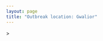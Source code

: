```yaml
---
layout: page
title: "Outbreak location: Gwalior"
---
```

<div id="mapid">
<script src="https://buda-magenta.github.io/hazard_map/load_map.js"></script>
><script>
var marker_outbreak = L.marker([26.203725, 78.157363],{"autoPan": true}).addTo(map); marker_outbreak.bindTooltip("Gwalior").openTooltip();

var circle_1 = L.circle([25.531031, 78.652689], {"pane": "markerPane", "color": "red", "fill": true, "fillOpacity": 0.2, "fillRule": "evenodd", "lineCap": "round", "lineJoin": "round", "opacity": 1.0, "radius": 533300, "stroke": true, "weight": 2}).addTo(map);
circle_1.bindTooltip("Jhansi<br>rank: 1<br>hazard index: 0.133325")

var circle_2 = L.circle([22.720362, 75.868200], {"pane": "markerPane", "color": "red", "fill": true, "fillOpacity": 0.2, "fillRule": "evenodd", "lineCap": "round", "lineJoin": "round", "opacity": 1.0, "radius": 193891, "stroke": true, "weight": 2}).addTo(map);
circle_2.bindTooltip("Indore<br>rank: 2<br>hazard index: 0.048473")

var circle_3 = L.circle([27.175255, 78.009816], {"pane": "markerPane", "color": "red", "fill": true, "fillOpacity": 0.2, "fillRule": "evenodd", "lineCap": "round", "lineJoin": "round", "opacity": 1.0, "radius": 191079, "stroke": true, "weight": 2}).addTo(map);
circle_3.bindTooltip("Agra<br>rank: 3<br>hazard index: 0.047770")

var circle_4 = L.circle([28.651718, 77.221939], {"pane": "markerPane", "color": "red", "fill": true, "fillOpacity": 0.2, "fillRule": "evenodd", "lineCap": "round", "lineJoin": "round", "opacity": 1.0, "radius": 92255, "stroke": true, "weight": 2}).addTo(map);
circle_4.bindTooltip("Delhi<br>rank: 4<br>hazard index: 0.023064")

var circle_5 = L.circle([25.375241, 77.828119], {"pane": "markerPane", "color": "red", "fill": true, "fillOpacity": 0.2, "fillRule": "evenodd", "lineCap": "round", "lineJoin": "round", "opacity": 1.0, "radius": 42139, "stroke": true, "weight": 2}).addTo(map);
circle_5.bindTooltip("Shivpuri<br>rank: 5<br>hazard index: 0.010535")

var circle_6 = L.circle([24.500000, 77.500000], {"pane": "markerPane", "color": "red", "fill": true, "fillOpacity": 0.2, "fillRule": "evenodd", "lineCap": "round", "lineJoin": "round", "opacity": 1.0, "radius": 41385, "stroke": true, "weight": 2}).addTo(map);
circle_6.bindTooltip("Guna<br>rank: 6<br>hazard index: 0.010346")

var circle_7 = L.circle([26.460914, 80.321759], {"pane": "markerPane", "color": "red", "fill": true, "fillOpacity": 0.2, "fillRule": "evenodd", "lineCap": "round", "lineJoin": "round", "opacity": 1.0, "radius": 34667, "stroke": true, "weight": 2}).addTo(map);
circle_7.bindTooltip("Kanpur<br>rank: 7<br>hazard index: 0.008667")

var circle_8 = L.circle([23.258486, 77.401989], {"pane": "markerPane", "color": "red", "fill": true, "fillOpacity": 0.2, "fillRule": "evenodd", "lineCap": "round", "lineJoin": "round", "opacity": 1.0, "radius": 33643, "stroke": true, "weight": 2}).addTo(map);
circle_8.bindTooltip("Bhopal<br>rank: 8<br>hazard index: 0.008411")

var circle_9 = L.circle([26.500000, 78.750000], {"pane": "markerPane", "color": "red", "fill": true, "fillOpacity": 0.2, "fillRule": "evenodd", "lineCap": "round", "lineJoin": "round", "opacity": 1.0, "radius": 29741, "stroke": true, "weight": 2}).addTo(map);
circle_9.bindTooltip("Bhind<br>rank: 9<br>hazard index: 0.007435")

var circle_10 = L.circle([26.718324, 79.090254], {"pane": "markerPane", "color": "red", "fill": true, "fillOpacity": 0.2, "fillRule": "evenodd", "lineCap": "round", "lineJoin": "round", "opacity": 1.0, "radius": 21156, "stroke": true, "weight": 2}).addTo(map);
circle_10.bindTooltip("Etawah<br>rank: 10<br>hazard index: 0.005289")

var circle_11 = L.circle([26.166667, 77.500000], {"pane": "markerPane", "color": "red", "fill": true, "fillOpacity": 0.2, "fillRule": "evenodd", "lineCap": "round", "lineJoin": "round", "opacity": 1.0, "radius": 17757, "stroke": true, "weight": 2}).addTo(map);
circle_11.bindTooltip("Morena<br>rank: 11<br>hazard index: 0.004439")

var circle_12 = L.circle([27.876990, 78.137290], {"pane": "markerPane", "color": "red", "fill": true, "fillOpacity": 0.2, "fillRule": "evenodd", "lineCap": "round", "lineJoin": "round", "opacity": 1.0, "radius": 17189, "stroke": true, "weight": 2}).addTo(map);
circle_12.bindTooltip("Aligarh<br>rank: 12<br>hazard index: 0.004297")

var circle_13 = L.circle([26.838100, 80.934600], {"pane": "markerPane", "color": "red", "fill": true, "fillOpacity": 0.2, "fillRule": "evenodd", "lineCap": "round", "lineJoin": "round", "opacity": 1.0, "radius": 12433, "stroke": true, "weight": 2}).addTo(map);
circle_13.bindTooltip("Lucknow<br>rank: 13<br>hazard index: 0.003108")

var circle_14 = L.circle([22.275879, 79.721045], {"pane": "markerPane", "color": "red", "fill": true, "fillOpacity": 0.2, "fillRule": "evenodd", "lineCap": "round", "lineJoin": "round", "opacity": 1.0, "radius": 11889, "stroke": true, "weight": 2}).addTo(map);
circle_14.bindTooltip("Seoni<br>rank: 14<br>hazard index: 0.002972")

var circle_15 = L.circle([23.021624, 72.579707], {"pane": "markerPane", "color": "red", "fill": true, "fillOpacity": 0.2, "fillRule": "evenodd", "lineCap": "round", "lineJoin": "round", "opacity": 1.0, "radius": 11272, "stroke": true, "weight": 2}).addTo(map);
circle_15.bindTooltip("Ahmedabad<br>rank: 15<br>hazard index: 0.002818")

var circle_16 = L.circle([26.653396, 77.624206], {"pane": "markerPane", "color": "red", "fill": true, "fillOpacity": 0.2, "fillRule": "evenodd", "lineCap": "round", "lineJoin": "round", "opacity": 1.0, "radius": 11049, "stroke": true, "weight": 2}).addTo(map);
circle_16.bindTooltip("Dhaulpur<br>rank: 16<br>hazard index: 0.002762")

var circle_17 = L.circle([25.438130, 81.833800], {"pane": "markerPane", "color": "red", "fill": true, "fillOpacity": 0.2, "fillRule": "evenodd", "lineCap": "round", "lineJoin": "round", "opacity": 1.0, "radius": 10896, "stroke": true, "weight": 2}).addTo(map);
circle_17.bindTooltip("Allahabad<br>rank: 17<br>hazard index: 0.002724")

var circle_18 = L.circle([27.177366, 78.389912], {"pane": "markerPane", "color": "red", "fill": true, "fillOpacity": 0.2, "fillRule": "evenodd", "lineCap": "round", "lineJoin": "round", "opacity": 1.0, "radius": 10102, "stroke": true, "weight": 2}).addTo(map);
circle_18.bindTooltip("Firozabad<br>rank: 18<br>hazard index: 0.002526")

var circle_19 = L.circle([27.437194, 79.489129], {"pane": "markerPane", "color": "red", "fill": true, "fillOpacity": 0.2, "fillRule": "evenodd", "lineCap": "round", "lineJoin": "round", "opacity": 1.0, "radius": 9487, "stroke": true, "weight": 2}).addTo(map);
circle_19.bindTooltip("Farrukhabad<br>rank: 19<br>hazard index: 0.002372")

var circle_20 = L.circle([26.915458, 75.818982], {"pane": "markerPane", "color": "red", "fill": true, "fillOpacity": 0.2, "fillRule": "evenodd", "lineCap": "round", "lineJoin": "round", "opacity": 1.0, "radius": 9385, "stroke": true, "weight": 2}).addTo(map);
circle_20.bindTooltip("Jaipur<br>rank: 20<br>hazard index: 0.002346")

var circle_21 = L.circle([27.633333, 77.583333], {"pane": "markerPane", "color": "red", "fill": true, "fillOpacity": 0.2, "fillRule": "evenodd", "lineCap": "round", "lineJoin": "round", "opacity": 1.0, "radius": 8658, "stroke": true, "weight": 2}).addTo(map);
circle_21.bindTooltip("Mathura<br>rank: 21<br>hazard index: 0.002165")

var circle_22 = L.circle([24.700385, 78.518668], {"pane": "markerPane", "color": "red", "fill": true, "fillOpacity": 0.2, "fillRule": "evenodd", "lineCap": "round", "lineJoin": "round", "opacity": 1.0, "radius": 8171, "stroke": true, "weight": 2}).addTo(map);
circle_22.bindTooltip("Lalitpur<br>rank: 22<br>hazard index: 0.002043")

var circle_23 = L.circle([19.075990, 72.877393], {"pane": "markerPane", "color": "red", "fill": true, "fillOpacity": 0.2, "fillRule": "evenodd", "lineCap": "round", "lineJoin": "round", "opacity": 1.0, "radius": 7351, "stroke": true, "weight": 2}).addTo(map);
circle_23.bindTooltip("Mumbai<br>rank: 23<br>hazard index: 0.001838")

var circle_24 = L.circle([26.229141, 76.304533], {"pane": "markerPane", "color": "red", "fill": true, "fillOpacity": 0.2, "fillRule": "evenodd", "lineCap": "round", "lineJoin": "round", "opacity": 1.0, "radius": 7239, "stroke": true, "weight": 2}).addTo(map);
circle_24.bindTooltip("Sawai Madhopur<br>rank: 24<br>hazard index: 0.001810")

var circle_25 = L.circle([23.174597, 75.785142], {"pane": "markerPane", "color": "red", "fill": true, "fillOpacity": 0.2, "fillRule": "evenodd", "lineCap": "round", "lineJoin": "round", "opacity": 1.0, "radius": 7127, "stroke": true, "weight": 2}).addTo(map);
circle_25.bindTooltip("Ujjain<br>rank: 25<br>hazard index: 0.001782")

var circle_26 = L.circle([28.457876, 79.405571], {"pane": "markerPane", "color": "red", "fill": true, "fillOpacity": 0.2, "fillRule": "evenodd", "lineCap": "round", "lineJoin": "round", "opacity": 1.0, "radius": 6843, "stroke": true, "weight": 2}).addTo(map);
circle_26.bindTooltip("Bareilly<br>rank: 26<br>hazard index: 0.001711")

var circle_27 = L.circle([23.480592, 74.917790], {"pane": "markerPane", "color": "red", "fill": true, "fillOpacity": 0.2, "fillRule": "evenodd", "lineCap": "round", "lineJoin": "round", "opacity": 1.0, "radius": 6826, "stroke": true, "weight": 2}).addTo(map);
circle_27.bindTooltip("Ratlam<br>rank: 27<br>hazard index: 0.001707")

var circle_28 = L.circle([25.935955, 79.424328], {"pane": "markerPane", "color": "red", "fill": true, "fillOpacity": 0.2, "fillRule": "evenodd", "lineCap": "round", "lineJoin": "round", "opacity": 1.0, "radius": 6684, "stroke": true, "weight": 2}).addTo(map);
circle_28.bindTooltip("Orai<br>rank: 28<br>hazard index: 0.001671")

var circle_29 = L.circle([21.149813, 79.082056], {"pane": "markerPane", "color": "red", "fill": true, "fillOpacity": 0.2, "fillRule": "evenodd", "lineCap": "round", "lineJoin": "round", "opacity": 1.0, "radius": 6671, "stroke": true, "weight": 2}).addTo(map);
circle_29.bindTooltip("Nagpur<br>rank: 29<br>hazard index: 0.001668")

var circle_30 = L.circle([29.154148, 77.305954], {"pane": "markerPane", "color": "red", "fill": true, "fillOpacity": 0.2, "fillRule": "evenodd", "lineCap": "round", "lineJoin": "round", "opacity": 1.0, "radius": 6331, "stroke": true, "weight": 2}).addTo(map);
circle_30.bindTooltip("Baraut<br>rank: 30<br>hazard index: 0.001583")

var circle_31 = L.circle([25.750000, 78.500000], {"pane": "markerPane", "color": "red", "fill": true, "fillOpacity": 0.2, "fillRule": "evenodd", "lineCap": "round", "lineJoin": "round", "opacity": 1.0, "radius": 6311, "stroke": true, "weight": 2}).addTo(map);
circle_31.bindTooltip("Datia<br>rank: 31<br>hazard index: 0.001578")

var circle_32 = L.circle([25.476300, 80.339500], {"pane": "markerPane", "color": "red", "fill": true, "fillOpacity": 0.2, "fillRule": "evenodd", "lineCap": "round", "lineJoin": "round", "opacity": 1.0, "radius": 5783, "stroke": true, "weight": 2}).addTo(map);
circle_32.bindTooltip("Banda<br>rank: 32<br>hazard index: 0.001446")

var circle_33 = L.circle([27.265212, 77.369126], {"pane": "markerPane", "color": "red", "fill": true, "fillOpacity": 0.2, "fillRule": "evenodd", "lineCap": "round", "lineJoin": "round", "opacity": 1.0, "radius": 5676, "stroke": true, "weight": 2}).addTo(map);
circle_33.bindTooltip("Bharatpur<br>rank: 33<br>hazard index: 0.001419")

var circle_34 = L.circle([23.000000, 76.166667], {"pane": "markerPane", "color": "red", "fill": true, "fillOpacity": 0.2, "fillRule": "evenodd", "lineCap": "round", "lineJoin": "round", "opacity": 1.0, "radius": 4941, "stroke": true, "weight": 2}).addTo(map);
circle_34.bindTooltip("Dewas<br>rank: 34<br>hazard index: 0.001235")

var circle_35 = L.circle([21.818774, 75.606458], {"pane": "markerPane", "color": "red", "fill": true, "fillOpacity": 0.2, "fillRule": "evenodd", "lineCap": "round", "lineJoin": "round", "opacity": 1.0, "radius": 4583, "stroke": true, "weight": 2}).addTo(map);
circle_35.bindTooltip("Khargone<br>rank: 35<br>hazard index: 0.001146")

var circle_36 = L.circle([26.732501, 77.036312], {"pane": "markerPane", "color": "red", "fill": true, "fillOpacity": 0.2, "fillRule": "evenodd", "lineCap": "round", "lineJoin": "round", "opacity": 1.0, "radius": 4582, "stroke": true, "weight": 2}).addTo(map);
circle_36.bindTooltip("Hindaun<br>rank: 36<br>hazard index: 0.001146")

var circle_37 = L.circle([26.439874, 80.018000], {"pane": "markerPane", "color": "red", "fill": true, "fillOpacity": 0.2, "fillRule": "evenodd", "lineCap": "round", "lineJoin": "round", "opacity": 1.0, "radius": 4003, "stroke": true, "weight": 2}).addTo(map);
circle_37.bindTooltip("Akbarpur<br>rank: 37<br>hazard index: 0.001001")

var circle_38 = L.circle([27.209822, 79.048137], {"pane": "markerPane", "color": "red", "fill": true, "fillOpacity": 0.2, "fillRule": "evenodd", "lineCap": "round", "lineJoin": "round", "opacity": 1.0, "radius": 3934, "stroke": true, "weight": 2}).addTo(map);
circle_38.bindTooltip("Mainpuri<br>rank: 38<br>hazard index: 0.000984")

var circle_39 = L.circle([23.160894, 79.949770], {"pane": "markerPane", "color": "red", "fill": true, "fillOpacity": 0.2, "fillRule": "evenodd", "lineCap": "round", "lineJoin": "round", "opacity": 1.0, "radius": 3545, "stroke": true, "weight": 2}).addTo(map);
circle_39.bindTooltip("Jabalpur<br>rank: 39<br>hazard index: 0.000886")

var circle_40 = L.circle([28.402979, 77.310384], {"pane": "markerPane", "color": "red", "fill": true, "fillOpacity": 0.2, "fillRule": "evenodd", "lineCap": "round", "lineJoin": "round", "opacity": 1.0, "radius": 3537, "stroke": true, "weight": 2}).addTo(map);
circle_40.bindTooltip("Faridabad<br>rank: 40<br>hazard index: 0.000884")

var circle_41 = L.circle([27.036604, 78.651436], {"pane": "markerPane", "color": "red", "fill": true, "fillOpacity": 0.2, "fillRule": "evenodd", "lineCap": "round", "lineJoin": "round", "opacity": 1.0, "radius": 3499, "stroke": true, "weight": 2}).addTo(map);
circle_41.bindTooltip("Shikohabad<br>rank: 41<br>hazard index: 0.000875")

var circle_42 = L.circle([18.521428, 73.854454], {"pane": "markerPane", "color": "red", "fill": true, "fillOpacity": 0.2, "fillRule": "evenodd", "lineCap": "round", "lineJoin": "round", "opacity": 1.0, "radius": 3488, "stroke": true, "weight": 2}).addTo(map);
circle_42.bindTooltip("Pune<br>rank: 42<br>hazard index: 0.000872")

var circle_43 = L.circle([23.809612, 78.759114], {"pane": "markerPane", "color": "red", "fill": true, "fillOpacity": 0.2, "fillRule": "evenodd", "lineCap": "round", "lineJoin": "round", "opacity": 1.0, "radius": 3311, "stroke": true, "weight": 2}).addTo(map);
circle_43.bindTooltip("Sagar<br>rank: 43<br>hazard index: 0.000828")

var circle_44 = L.circle([28.863842, 78.805778], {"pane": "markerPane", "color": "red", "fill": true, "fillOpacity": 0.2, "fillRule": "evenodd", "lineCap": "round", "lineJoin": "round", "opacity": 1.0, "radius": 3142, "stroke": true, "weight": 2}).addTo(map);
circle_44.bindTooltip("Moradabad<br>rank: 44<br>hazard index: 0.000786")

var circle_45 = L.circle([25.196826, 76.000893], {"pane": "markerPane", "color": "red", "fill": true, "fillOpacity": 0.2, "fillRule": "evenodd", "lineCap": "round", "lineJoin": "round", "opacity": 1.0, "radius": 3098, "stroke": true, "weight": 2}).addTo(map);
circle_45.bindTooltip("Kota<br>rank: 45<br>hazard index: 0.000775")

var circle_46 = L.circle([22.541418, 88.357691], {"pane": "markerPane", "color": "red", "fill": true, "fillOpacity": 0.2, "fillRule": "evenodd", "lineCap": "round", "lineJoin": "round", "opacity": 1.0, "radius": 3086, "stroke": true, "weight": 2}).addTo(map);
circle_46.bindTooltip("Kolkata<br>rank: 46<br>hazard index: 0.000772")

var circle_47 = L.circle([13.083694, 80.270186], {"pane": "markerPane", "color": "red", "fill": true, "fillOpacity": 0.2, "fillRule": "evenodd", "lineCap": "round", "lineJoin": "round", "opacity": 1.0, "radius": 2752, "stroke": true, "weight": 2}).addTo(map);
circle_47.bindTooltip("Chennai<br>rank: 47<br>hazard index: 0.000688")

var circle_48 = L.circle([27.573243, 78.111739], {"pane": "markerPane", "color": "red", "fill": true, "fillOpacity": 0.2, "fillRule": "evenodd", "lineCap": "round", "lineJoin": "round", "opacity": 1.0, "radius": 2707, "stroke": true, "weight": 2}).addTo(map);
circle_48.bindTooltip("Hathras<br>rank: 48<br>hazard index: 0.000677")

var circle_49 = L.circle([26.671329, 83.364583], {"pane": "markerPane", "color": "red", "fill": true, "fillOpacity": 0.2, "fillRule": "evenodd", "lineCap": "round", "lineJoin": "round", "opacity": 1.0, "radius": 2639, "stroke": true, "weight": 2}).addTo(map);
circle_49.bindTooltip("Gorakhpur<br>rank: 49<br>hazard index: 0.000660")

var circle_50 = L.circle([17.388786, 78.461065], {"pane": "markerPane", "color": "red", "fill": true, "fillOpacity": 0.2, "fillRule": "evenodd", "lineCap": "round", "lineJoin": "round", "opacity": 1.0, "radius": 2410, "stroke": true, "weight": 2}).addTo(map);
circle_50.bindTooltip("Hyderabad<br>rank: 50<br>hazard index: 0.000603")

var circle_51 = L.circle([23.916667, 78.000000], {"pane": "markerPane", "color": "red", "fill": true, "fillOpacity": 0.2, "fillRule": "evenodd", "lineCap": "round", "lineJoin": "round", "opacity": 1.0, "radius": 2326, "stroke": true, "weight": 2}).addTo(map);
circle_51.bindTooltip("Vidisha<br>rank: 51<br>hazard index: 0.000582")

var circle_52 = L.circle([24.917151, 76.696403], {"pane": "markerPane", "color": "red", "fill": true, "fillOpacity": 0.2, "fillRule": "evenodd", "lineCap": "round", "lineJoin": "round", "opacity": 1.0, "radius": 2075, "stroke": true, "weight": 2}).addTo(map);
circle_52.bindTooltip("Baran<br>rank: 52<br>hazard index: 0.000519")

var circle_53 = L.circle([27.883846, 78.634890], {"pane": "markerPane", "color": "red", "fill": true, "fillOpacity": 0.2, "fillRule": "evenodd", "lineCap": "round", "lineJoin": "round", "opacity": 1.0, "radius": 2055, "stroke": true, "weight": 2}).addTo(map);
circle_53.bindTooltip("Kasganj<br>rank: 53<br>hazard index: 0.000514")

var circle_54 = L.circle([29.938447, 78.145298], {"pane": "markerPane", "color": "red", "fill": true, "fillOpacity": 0.2, "fillRule": "evenodd", "lineCap": "round", "lineJoin": "round", "opacity": 1.0, "radius": 1947, "stroke": true, "weight": 2}).addTo(map);
circle_54.bindTooltip("Haridwar<br>rank: 54<br>hazard index: 0.000487")

var circle_55 = L.circle([30.909016, 75.851601], {"pane": "markerPane", "color": "red", "fill": true, "fillOpacity": 0.2, "fillRule": "evenodd", "lineCap": "round", "lineJoin": "round", "opacity": 1.0, "radius": 1911, "stroke": true, "weight": 2}).addTo(map);
circle_55.bindTooltip("Ludhiana<br>rank: 55<br>hazard index: 0.000478")

var circle_56 = L.circle([12.979120, 77.591300], {"pane": "markerPane", "color": "red", "fill": true, "fillOpacity": 0.2, "fillRule": "evenodd", "lineCap": "round", "lineJoin": "round", "opacity": 1.0, "radius": 1865, "stroke": true, "weight": 2}).addTo(map);
circle_56.bindTooltip("Bangalore<br>rank: 56<br>hazard index: 0.000466")

var circle_57 = L.circle([21.170200, 72.831100], {"pane": "markerPane", "color": "red", "fill": true, "fillOpacity": 0.2, "fillRule": "evenodd", "lineCap": "round", "lineJoin": "round", "opacity": 1.0, "radius": 1693, "stroke": true, "weight": 2}).addTo(map);
circle_57.bindTooltip("Surat<br>rank: 57<br>hazard index: 0.000423")

var circle_58 = L.circle([26.469100, 74.639000], {"pane": "markerPane", "color": "red", "fill": true, "fillOpacity": 0.2, "fillRule": "evenodd", "lineCap": "round", "lineJoin": "round", "opacity": 1.0, "radius": 1656, "stroke": true, "weight": 2}).addTo(map);
circle_58.bindTooltip("Ajmer<br>rank: 58<br>hazard index: 0.000414")

var circle_59 = L.circle([29.988077, 77.508130], {"pane": "markerPane", "color": "red", "fill": true, "fillOpacity": 0.2, "fillRule": "evenodd", "lineCap": "round", "lineJoin": "round", "opacity": 1.0, "radius": 1548, "stroke": true, "weight": 2}).addTo(map);
circle_59.bindTooltip("Saharanpur<br>rank: 59<br>hazard index: 0.000387")

var circle_60 = L.circle([25.286698, 87.132254], {"pane": "markerPane", "color": "red", "fill": true, "fillOpacity": 0.2, "fillRule": "evenodd", "lineCap": "round", "lineJoin": "round", "opacity": 1.0, "radius": 1527, "stroke": true, "weight": 2}).addTo(map);
circle_60.bindTooltip("Bhagalpur<br>rank: 60<br>hazard index: 0.000382")

var circle_61 = L.circle([21.237947, 81.633683], {"pane": "markerPane", "color": "red", "fill": true, "fillOpacity": 0.2, "fillRule": "evenodd", "lineCap": "round", "lineJoin": "round", "opacity": 1.0, "radius": 1469, "stroke": true, "weight": 2}).addTo(map);
circle_61.bindTooltip("Raipur<br>rank: 61<br>hazard index: 0.000367")

var circle_62 = L.circle([26.148658, 85.340013], {"pane": "markerPane", "color": "red", "fill": true, "fillOpacity": 0.2, "fillRule": "evenodd", "lineCap": "round", "lineJoin": "round", "opacity": 1.0, "radius": 1384, "stroke": true, "weight": 2}).addTo(map);
circle_62.bindTooltip("Muzaffarpur<br>rank: 62<br>hazard index: 0.000346")

var circle_63 = L.circle([25.335649, 83.007629], {"pane": "markerPane", "color": "red", "fill": true, "fillOpacity": 0.2, "fillRule": "evenodd", "lineCap": "round", "lineJoin": "round", "opacity": 1.0, "radius": 1346, "stroke": true, "weight": 2}).addTo(map);
circle_63.bindTooltip("Varanasi<br>rank: 63<br>hazard index: 0.000337")

var circle_64 = L.circle([28.428262, 77.002700], {"pane": "markerPane", "color": "red", "fill": true, "fillOpacity": 0.2, "fillRule": "evenodd", "lineCap": "round", "lineJoin": "round", "opacity": 1.0, "radius": 1304, "stroke": true, "weight": 2}).addTo(map);
circle_64.bindTooltip("Gurgaon<br>rank: 64<br>hazard index: 0.000326")

var circle_65 = L.circle([16.508759, 80.618510], {"pane": "markerPane", "color": "red", "fill": true, "fillOpacity": 0.2, "fillRule": "evenodd", "lineCap": "round", "lineJoin": "round", "opacity": 1.0, "radius": 1223, "stroke": true, "weight": 2}).addTo(map);
circle_65.bindTooltip("Vijayawada<br>rank: 65<br>hazard index: 0.000306")

var circle_66 = L.circle([17.723128, 83.301284], {"pane": "markerPane", "color": "red", "fill": true, "fillOpacity": 0.2, "fillRule": "evenodd", "lineCap": "round", "lineJoin": "round", "opacity": 1.0, "radius": 1177, "stroke": true, "weight": 2}).addTo(map);
circle_66.bindTooltip("Visakhapatnam<br>rank: 66<br>hazard index: 0.000294")

var circle_67 = L.circle([31.292011, 75.568058], {"pane": "markerPane", "color": "red", "fill": true, "fillOpacity": 0.2, "fillRule": "evenodd", "lineCap": "round", "lineJoin": "round", "opacity": 1.0, "radius": 1021, "stroke": true, "weight": 2}).addTo(map);
circle_67.bindTooltip("Jalandhar<br>rank: 67<br>hazard index: 0.000255")

var circle_68 = L.circle([25.565691, 80.063489], {"pane": "markerPane", "color": "red", "fill": true, "fillOpacity": 0.2, "fillRule": "evenodd", "lineCap": "round", "lineJoin": "round", "opacity": 1.0, "radius": 1015, "stroke": true, "weight": 2}).addTo(map);
circle_68.bindTooltip("Khanna<br>rank: 68<br>hazard index: 0.000254")

var circle_69 = L.circle([28.901090, 76.580193], {"pane": "markerPane", "color": "red", "fill": true, "fillOpacity": 0.2, "fillRule": "evenodd", "lineCap": "round", "lineJoin": "round", "opacity": 1.0, "radius": 949, "stroke": true, "weight": 2}).addTo(map);
circle_69.bindTooltip("Rohtak<br>rank: 69<br>hazard index: 0.000237")

var circle_70 = L.circle([20.843512, 75.525927], {"pane": "markerPane", "color": "red", "fill": true, "fillOpacity": 0.2, "fillRule": "evenodd", "lineCap": "round", "lineJoin": "round", "opacity": 1.0, "radius": 910, "stroke": true, "weight": 2}).addTo(map);
circle_70.bindTooltip("Jalgaon<br>rank: 70<br>hazard index: 0.000228")

var circle_71 = L.circle([24.265131, 75.387182], {"pane": "markerPane", "color": "red", "fill": true, "fillOpacity": 0.2, "fillRule": "evenodd", "lineCap": "round", "lineJoin": "round", "opacity": 1.0, "radius": 828, "stroke": true, "weight": 2}).addTo(map);
circle_71.bindTooltip("Mandsaur<br>rank: 71<br>hazard index: 0.000207")

var circle_72 = L.circle([20.993276, 75.839983], {"pane": "markerPane", "color": "red", "fill": true, "fillOpacity": 0.2, "fillRule": "evenodd", "lineCap": "round", "lineJoin": "round", "opacity": 1.0, "radius": 810, "stroke": true, "weight": 2}).addTo(map);
circle_72.bindTooltip("Bhusawal<br>rank: 72<br>hazard index: 0.000203")

var circle_73 = L.circle([29.000653, 77.768229], {"pane": "markerPane", "color": "red", "fill": true, "fillOpacity": 0.2, "fillRule": "evenodd", "lineCap": "round", "lineJoin": "round", "opacity": 1.0, "radius": 803, "stroke": true, "weight": 2}).addTo(map);
circle_73.bindTooltip("Meerut<br>rank: 73<br>hazard index: 0.000201")

var circle_74 = L.circle([23.795281, 86.430964], {"pane": "markerPane", "color": "red", "fill": true, "fillOpacity": 0.2, "fillRule": "evenodd", "lineCap": "round", "lineJoin": "round", "opacity": 1.0, "radius": 799, "stroke": true, "weight": 2}).addTo(map);
circle_74.bindTooltip("Dhanbad<br>rank: 74<br>hazard index: 0.000200")

var circle_75 = L.circle([25.773344, 84.784977], {"pane": "markerPane", "color": "red", "fill": true, "fillOpacity": 0.2, "fillRule": "evenodd", "lineCap": "round", "lineJoin": "round", "opacity": 1.0, "radius": 793, "stroke": true, "weight": 2}).addTo(map);
circle_75.bindTooltip("Chapra<br>rank: 75<br>hazard index: 0.000198")

var circle_76 = L.circle([23.115688, 77.066239], {"pane": "markerPane", "color": "red", "fill": true, "fillOpacity": 0.2, "fillRule": "evenodd", "lineCap": "round", "lineJoin": "round", "opacity": 1.0, "radius": 757, "stroke": true, "weight": 2}).addTo(map);
circle_76.bindTooltip("Sehore<br>rank: 76<br>hazard index: 0.000189")

var circle_77 = L.circle([28.570784, 77.327107], {"pane": "markerPane", "color": "red", "fill": true, "fillOpacity": 0.2, "fillRule": "evenodd", "lineCap": "round", "lineJoin": "round", "opacity": 1.0, "radius": 693, "stroke": true, "weight": 2}).addTo(map);
circle_77.bindTooltip("Noida<br>rank: 77<br>hazard index: 0.000173")

var circle_78 = L.circle([26.575504, 80.613762], {"pane": "markerPane", "color": "red", "fill": true, "fillOpacity": 0.2, "fillRule": "evenodd", "lineCap": "round", "lineJoin": "round", "opacity": 1.0, "radius": 685, "stroke": true, "weight": 2}).addTo(map);
circle_78.bindTooltip("Unnao<br>rank: 78<br>hazard index: 0.000171")

var circle_79 = L.circle([21.977864, 76.568828], {"pane": "markerPane", "color": "red", "fill": true, "fillOpacity": 0.2, "fillRule": "evenodd", "lineCap": "round", "lineJoin": "round", "opacity": 1.0, "radius": 683, "stroke": true, "weight": 2}).addTo(map);
circle_79.bindTooltip("Khandwa<br>rank: 79<br>hazard index: 0.000171")

var circle_80 = L.circle([31.634308, 74.873679], {"pane": "markerPane", "color": "red", "fill": true, "fillOpacity": 0.2, "fillRule": "evenodd", "lineCap": "round", "lineJoin": "round", "opacity": 1.0, "radius": 682, "stroke": true, "weight": 2}).addTo(map);
circle_80.bindTooltip("Amritsar<br>rank: 80<br>hazard index: 0.000171")

var circle_81 = L.circle([17.980609, 79.598212], {"pane": "markerPane", "color": "red", "fill": true, "fillOpacity": 0.2, "fillRule": "evenodd", "lineCap": "round", "lineJoin": "round", "opacity": 1.0, "radius": 681, "stroke": true, "weight": 2}).addTo(map);
circle_81.bindTooltip("Warangal<br>rank: 81<br>hazard index: 0.000170")

var circle_82 = L.circle([27.912633, 79.746563], {"pane": "markerPane", "color": "red", "fill": true, "fillOpacity": 0.2, "fillRule": "evenodd", "lineCap": "round", "lineJoin": "round", "opacity": 1.0, "radius": 665, "stroke": true, "weight": 2}).addTo(map);
circle_82.bindTooltip("Shahjahanpur<br>rank: 82<br>hazard index: 0.000166")

var circle_83 = L.circle([23.587548, 75.675679], {"pane": "markerPane", "color": "red", "fill": true, "fillOpacity": 0.2, "fillRule": "evenodd", "lineCap": "round", "lineJoin": "round", "opacity": 1.0, "radius": 654, "stroke": true, "weight": 2}).addTo(map);
circle_83.bindTooltip("Nagda<br>rank: 83<br>hazard index: 0.000164")

var circle_84 = L.circle([22.297314, 73.194257], {"pane": "markerPane", "color": "red", "fill": true, "fillOpacity": 0.2, "fillRule": "evenodd", "lineCap": "round", "lineJoin": "round", "opacity": 1.0, "radius": 632, "stroke": true, "weight": 2}).addTo(map);
circle_84.bindTooltip("Vadodara<br>rank: 84<br>hazard index: 0.000158")

var circle_85 = L.circle([26.296772, 73.035143], {"pane": "markerPane", "color": "red", "fill": true, "fillOpacity": 0.2, "fillRule": "evenodd", "lineCap": "round", "lineJoin": "round", "opacity": 1.0, "radius": 628, "stroke": true, "weight": 2}).addTo(map);
circle_85.bindTooltip("Jodhpur<br>rank: 85<br>hazard index: 0.000157")

var circle_86 = L.circle([22.383333, 82.133333], {"pane": "markerPane", "color": "red", "fill": true, "fillOpacity": 0.2, "fillRule": "evenodd", "lineCap": "round", "lineJoin": "round", "opacity": 1.0, "radius": 625, "stroke": true, "weight": 2}).addTo(map);
circle_86.bindTooltip("Bilaspur<br>rank: 86<br>hazard index: 0.000156")

var circle_87 = L.circle([23.833962, 80.392456], {"pane": "markerPane", "color": "red", "fill": true, "fillOpacity": 0.2, "fillRule": "evenodd", "lineCap": "round", "lineJoin": "round", "opacity": 1.0, "radius": 620, "stroke": true, "weight": 2}).addTo(map);
circle_87.bindTooltip("Murwara<br>rank: 87<br>hazard index: 0.000155")

var circle_88 = L.circle([25.609324, 85.123525], {"pane": "markerPane", "color": "red", "fill": true, "fillOpacity": 0.2, "fillRule": "evenodd", "lineCap": "round", "lineJoin": "round", "opacity": 1.0, "radius": 598, "stroke": true, "weight": 2}).addTo(map);
circle_88.bindTooltip("Patna<br>rank: 88<br>hazard index: 0.000150")

var circle_89 = L.circle([20.266777, 85.843559], {"pane": "markerPane", "color": "red", "fill": true, "fillOpacity": 0.2, "fillRule": "evenodd", "lineCap": "round", "lineJoin": "round", "opacity": 1.0, "radius": 590, "stroke": true, "weight": 2}).addTo(map);
circle_89.bindTooltip("Bhubaneswar<br>rank: 89<br>hazard index: 0.000148")

var circle_90 = L.circle([25.720581, 85.255560], {"pane": "markerPane", "color": "red", "fill": true, "fillOpacity": 0.2, "fillRule": "evenodd", "lineCap": "round", "lineJoin": "round", "opacity": 1.0, "radius": 579, "stroke": true, "weight": 2}).addTo(map);
circle_90.bindTooltip("Hajipur<br>rank: 90<br>hazard index: 0.000145")

var circle_91 = L.circle([29.500882, 77.348383], {"pane": "markerPane", "color": "red", "fill": true, "fillOpacity": 0.2, "fillRule": "evenodd", "lineCap": "round", "lineJoin": "round", "opacity": 1.0, "radius": 566, "stroke": true, "weight": 2}).addTo(map);
circle_91.bindTooltip("Shamli<br>rank: 91<br>hazard index: 0.000142")

var circle_92 = L.circle([29.003314, 77.016732], {"pane": "markerPane", "color": "red", "fill": true, "fillOpacity": 0.2, "fillRule": "evenodd", "lineCap": "round", "lineJoin": "round", "opacity": 1.0, "radius": 530, "stroke": true, "weight": 2}).addTo(map);
circle_92.bindTooltip("Sonipat<br>rank: 92<br>hazard index: 0.000133")

var circle_93 = L.circle([28.733400, 77.298600], {"pane": "markerPane", "color": "red", "fill": true, "fillOpacity": 0.2, "fillRule": "evenodd", "lineCap": "round", "lineJoin": "round", "opacity": 1.0, "radius": 526, "stroke": true, "weight": 2}).addTo(map);
circle_93.bindTooltip("Loni<br>rank: 93<br>hazard index: 0.000132")

var circle_94 = L.circle([26.131004, 84.391257], {"pane": "markerPane", "color": "red", "fill": true, "fillOpacity": 0.2, "fillRule": "evenodd", "lineCap": "round", "lineJoin": "round", "opacity": 1.0, "radius": 515, "stroke": true, "weight": 2}).addTo(map);
circle_94.bindTooltip("Siwan<br>rank: 94<br>hazard index: 0.000129")

var circle_95 = L.circle([18.627929, 73.800983], {"pane": "markerPane", "color": "red", "fill": true, "fillOpacity": 0.2, "fillRule": "evenodd", "lineCap": "round", "lineJoin": "round", "opacity": 1.0, "radius": 513, "stroke": true, "weight": 2}).addTo(map);
circle_95.bindTooltip("Pimpri Chinchwad<br>rank: 95<br>hazard index: 0.000128")

var circle_96 = L.circle([26.423847, 83.762732], {"pane": "markerPane", "color": "red", "fill": true, "fillOpacity": 0.2, "fillRule": "evenodd", "lineCap": "round", "lineJoin": "round", "opacity": 1.0, "radius": 496, "stroke": true, "weight": 2}).addTo(map);
circle_96.bindTooltip("Deoria<br>rank: 96<br>hazard index: 0.000124")

var circle_97 = L.circle([27.109667, 81.918329], {"pane": "markerPane", "color": "red", "fill": true, "fillOpacity": 0.2, "fillRule": "evenodd", "lineCap": "round", "lineJoin": "round", "opacity": 1.0, "radius": 493, "stroke": true, "weight": 2}).addTo(map);
circle_97.bindTooltip("Gonda<br>rank: 97<br>hazard index: 0.000123")

var circle_98 = L.circle([30.733442, 76.779714], {"pane": "markerPane", "color": "red", "fill": true, "fillOpacity": 0.2, "fillRule": "evenodd", "lineCap": "round", "lineJoin": "round", "opacity": 1.0, "radius": 491, "stroke": true, "weight": 2}).addTo(map);
circle_98.bindTooltip("Chandigarh<br>rank: 98<br>hazard index: 0.000123")

var circle_99 = L.circle([15.398403, 73.812918], {"pane": "markerPane", "color": "red", "fill": true, "fillOpacity": 0.2, "fillRule": "evenodd", "lineCap": "round", "lineJoin": "round", "opacity": 1.0, "radius": 491, "stroke": true, "weight": 2}).addTo(map);
circle_99.bindTooltip("Vasco Da Gama<br>rank: 99<br>hazard index: 0.000123")

var circle_100 = L.circle([25.954628, 83.647350], {"pane": "markerPane", "color": "red", "fill": true, "fillOpacity": 0.2, "fillRule": "evenodd", "lineCap": "round", "lineJoin": "round", "opacity": 1.0, "radius": 482, "stroke": true, "weight": 2}).addTo(map);
circle_100.bindTooltip("Maunath Bhanjan<br>rank: 100<br>hazard index: 0.000121")
</script>
</div>
